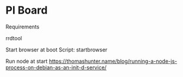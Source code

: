 PI Board
===========

Requirements

rrdtool

Start browser at boot
Script: startbrowser

Run node at start
https://thomashunter.name/blog/running-a-node-js-process-on-debian-as-an-init-d-service/
